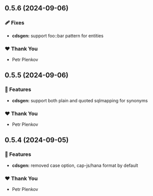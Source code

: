 ## 0.5.6 (2024-09-06)


### 🩹 Fixes

- **cdsgen:** support foo::bar pattern for entities


### ❤️  Thank You

- Petr Plenkov

## 0.5.5 (2024-09-06)


### 🚀 Features

- **cdsgen:** support both plain and quoted sqlmapping for synonyms


### ❤️  Thank You

- Petr Plenkov

## 0.5.4 (2024-09-05)


### 🚀 Features

- **cdsgen:** removed case option,  cap-js/hana format by default


### ❤️  Thank You

- Petr Plenkov